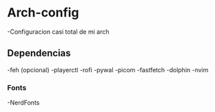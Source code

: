 # Arch-config
-Configuracion casi total de mi arch

## Dependencias
-feh (opcional)
-playerctl
-rofi
-pywal
-picom
-fastfetch
-dolphin
-nvim

### Fonts
-NerdFonts
